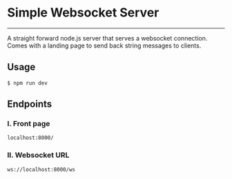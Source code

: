 # Simple Websocket Server
---

A straight forward node.js server that serves a websocket connection. Comes with a landing page to send back string messages to clients.

## Usage

```
$ npm run dev
```

## Endpoints

### I. Front page
```
localhost:8000/
```

### II. Websocket URL
```
ws://localhost:8000/ws
